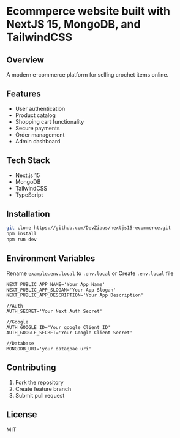 # Ecommperce website built with NextJS 15, MongoDB, and TailwindCSS

## Overview
A modern e-commerce platform for selling crochet items online.

## Features
- User authentication
- Product catalog
- Shopping cart functionality
- Secure payments
- Order management
- Admin dashboard

## Tech Stack
- Next.js 15
- MongoDB
- TailwindCSS
- TypeScript

## Installation
```bash
git clone https://github.com/DevZiaus/nextjs15-ecommerce.git
npm install
npm run dev
```

## Environment Variables
Rename `example.env.local` to `.env.local` or Create `.env.local` file
```
NEXT_PUBLIC_APP_NAME='Your App Name'
NEXT_PUBLIC_APP_SLOGAN='Your App Slogan'
NEXT_PUBLIC_APP_DESCRIPTION='Your App Description'

//Auth
AUTH_SECRET='Your Next Auth Secret'

//Google
AUTH_GOOGLE_ID='Your google Client ID'
AUTH_GOOGLE_SECRET='Your Google Client Secret'

//Database
MONGODB_URI='your dataqbae uri'
```

## Contributing
1. Fork the repository
2. Create feature branch
3. Submit pull request

## License
MIT
